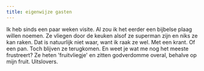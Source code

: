 ```yaml
---
title: eigenwijze gasten
---
```

Ik heb sinds een paar weken visite. Al zou ik het eerder een bijbelse plaag willen noemen. Ze vliegen door de keuken alsof ze superman zijn en niks ze kan raken. Dat is natuurlijk niet waar, want ik raak ze wel. Met een krant. Of een pan. Toch blijven ze terugkomen. En weet je wat me nog het meeste frustreert? Ze heten 'fruitvliegje' en zitten godverdomme overal, behalve op mijn fruit. Uitslovers.
